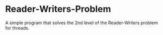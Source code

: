 # Reader-Writers-Problem

A simple program that solves the 2nd level of the Reader-Writers problem for threads.
